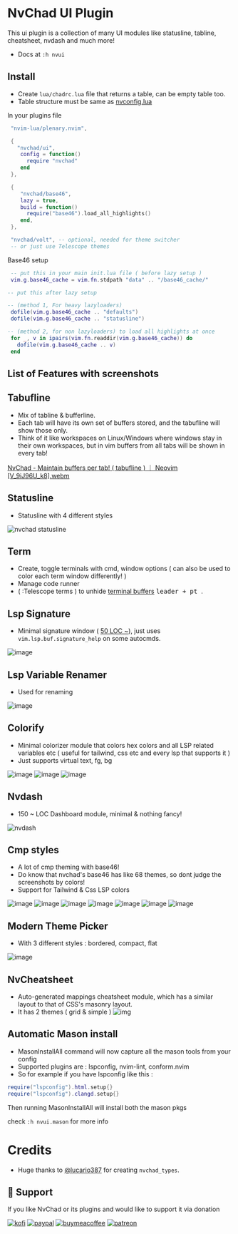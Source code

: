 # NvChad UI Plugin 

This ui plugin is a collection of many UI modules like statusline, tabline, cheatsheet, nvdash and much more!
- Docs at `:h nvui` 

## Install

- Create `lua/chadrc.lua` file that returns a table, can be empty table too.
- Table structure must be same as [nvconfig.lua](https://github.com/NvChad/ui/blob/v3.0/lua/nvconfig.lua)

In your plugins file
```lua
 "nvim-lua/plenary.nvim",

 {
   "nvchad/ui",
    config = function()
      require "nvchad" 
    end
 },

 {
    "nvchad/base46",
    lazy = true,
    build = function()
      require("base46").load_all_highlights()
    end,
 },

 "nvchad/volt", -- optional, needed for theme switcher
 -- or just use Telescope themes
```

Base46 setup
```lua
 -- put this in your main init.lua file ( before lazy setup )
 vim.g.base46_cache = vim.fn.stdpath "data" .. "/base46_cache/"

-- put this after lazy setup 

-- (method 1, For heavy lazyloaders)
 dofile(vim.g.base46_cache .. "defaults")
 dofile(vim.g.base46_cache .. "statusline")

-- (method 2, for non lazyloaders) to load all highlights at once
 for _, v in ipairs(vim.fn.readdir(vim.g.base46_cache)) do
   dofile(vim.g.base46_cache .. v)
 end
```

## List of Features with screenshots 

## Tabufline

- Mix of tabline & bufferline. 
- Each tab will have its own set of buffers stored, and the tabufline will show those only.
- Think of it like workspaces on Linux/Windows where windows stay in their own workspaces, but in vim buffers from all tabs will be shown in every tab!

[NvChad - Maintain buffers per tab!  ( tabufline )  ｜ Neovim [V_9iJ96U_k8].webm](https://github.com/user-attachments/assets/ff3026f3-7943-4f71-9cba-373035d9b4c5)

## Statusline 

- Statusline with 4 different styles

![nvchad statusline](https://nvchad.com/features/statuslines.webp)

## Term 

- Create, toggle terminals with cmd, window options ( can also be used to color each term window differently! )
- Manage code runner 
- ( :Telescope terms ) to unhide [terminal buffers](https://www.youtube.com/embed/3DysWI_6YpQ) <kbd> leader + pt </kbd>.

## Lsp Signature

- Minimal signature window ( [50 LOC ~](https://github.com/NvChad/ui/blob/v3.0/lua/nvchad/lsp/signature.lua)), just uses `vim.lsp.buf.signature_help` on some autocmds.

![image](https://github.com/user-attachments/assets/b2db5cd1-a81b-41a7-a132-7d2dc15edf39)

## Lsp Variable Renamer

- Used for renaming

![image](https://github.com/user-attachments/assets/c90c1de4-3f42-4bc4-9392-766ca989e4ea)

## Colorify

- Minimal colorizer module that colors hex colors and all LSP related variables etc ( useful for tailwind, css etc and every lsp that supports it )
- Just supports virtual text, fg, bg

![image](https://github.com/user-attachments/assets/b8ac8c83-f440-4513-b283-ace1aa99eb92)
![image](https://github.com/user-attachments/assets/49d88e64-e185-4992-adde-c5e815a53975)
![image](https://github.com/user-attachments/assets/d80bb30a-f18f-44a5-8034-78a3bd2c2c17)

## Nvdash

- 150 ~ LOC Dashboard module, minimal & nothing fancy!
 
![nvdash](https://github.com/user-attachments/assets/072c8733-8a44-4cf3-8732-e5fa7eb9459e)

## Cmp styles

- A lot of cmp theming with base46!
- Do know that nvchad's base46 has like 68 themes, so dont judge the screenshots by colors!
- Support for Tailwind & Css LSP colors

![image](https://github.com/user-attachments/assets/661bbc0f-7073-4b4c-81cb-7cf035e29d6f)
![image](https://github.com/user-attachments/assets/0557e479-2735-4a86-b23a-eafa540ab4a5)
![image](https://github.com/user-attachments/assets/5b445b45-4802-4851-a8a4-1de051d58ade)
![image](https://github.com/user-attachments/assets/3fdbbaa7-a212-499a-a291-0609c72b6f96)
![image](https://github.com/user-attachments/assets/28775c0c-ce85-45cd-8c76-bdd97344f5b4)
![image](https://github.com/user-attachments/assets/c44e405b-f0f1-4c56-ae58-85c49b9616a0)
![image](https://github.com/user-attachments/assets/57e88886-7c95-4e77-a252-2021160cd274)

## Modern Theme Picker

- With 3 different styles : bordered, compact, flat

![image](https://github.com/user-attachments/assets/897e46f1-9ae2-4cc2-8fa2-64eff40a90dd)

## NvCheatsheet

- Auto-generated mappings cheatsheet module, which has a similar layout to that of CSS's masonry layout.
- It has 2 themes ( grid & simple )
![img](https://nvchad.com/features/nvcheatsheet.webp)

## Automatic Mason install 

- MasonInstallAll command will now capture all the mason tools from your config
- Supported plugins are : lspconfig, nvim-lint, conform.nvim
- So for example if you have lspconfig like this :

```lua 
require("lspconfig").html.setup{}
require("lspconfig").clangd.setup{}
``` 
 
Then running MasonInstallAll will install both the mason pkgs 

check `:h nvui.mason` for more info

# Credits

- Huge thanks to [@lucario387](https://github.com/lucario387) for creating `nvchad_types`.

## :gift_heart: Support

If you like NvChad or its plugins and would like to support it via donation

[![kofi](https://img.shields.io/badge/Ko--fi-F16061?style=for-the-badge&logo=ko-fi&logoColor=white)](https://ko-fi.com/siduck)
[![paypal](https://img.shields.io/badge/PayPal-00457C?style=for-the-badge&logo=paypal&logoColor=white)](https://paypal.me/siduck13)
[![buymeacoffee](https://img.shields.io/badge/Buy_Me_A_Coffee-FFDD00?style=for-the-badge&logo=buy-me-a-coffee&logoColor=black)](https://www.buymeacoffee.com/siduck)
[![patreon](https://img.shields.io/badge/Patreon-F96854?style=for-the-badge&logo=patreon&logoColor=white)](https://www.patreon.com/siduck)
